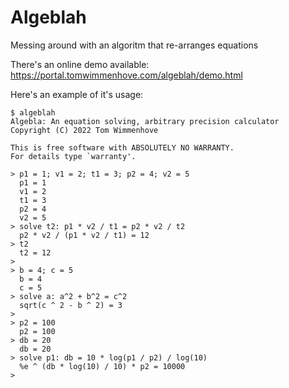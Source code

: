 # Algeblah
Messing around with an algoritm that re-arranges equations

There's an online demo available: https://portal.tomwimmenhove.com/algeblah/demo.html

Here's an example of it's usage:
```
$ algeblah 
Algebla: An equation solving, arbitrary precision calculator
Copyright (C) 2022 Tom Wimmenhove

This is free software with ABSOLUTELY NO WARRANTY.
For details type `warranty'. 

> p1 = 1; v1 = 2; t1 = 3; p2 = 4; v2 = 5
  p1 = 1
  v1 = 2
  t1 = 3
  p2 = 4
  v2 = 5
> solve t2: p1 * v2 / t1 = p2 * v2 / t2
  p2 * v2 / (p1 * v2 / t1) = 12
> t2
  t2 = 12
> 
> b = 4; c = 5
  b = 4
  c = 5
> solve a: a^2 + b^2 = c^2
  sqrt(c ^ 2 - b ^ 2) = 3
> 
> p2 = 100
  p2 = 100
> db = 20
  db = 20
> solve p1: db = 10 * log(p1 / p2) / log(10)
  %e ^ (db * log(10) / 10) * p2 = 10000
> 
```
